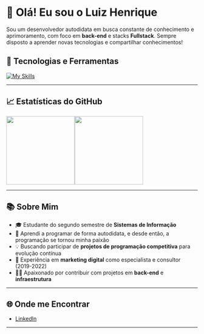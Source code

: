 # 👋 Olá! Eu sou o Luiz Henrique 
Sou um desenvolvedor autodidata em busca constante de conhecimento e aprimoramento, com foco em **back-end** e stacks **Fullstack**. Sempre disposto a aprender novas tecnologias e compartilhar conhecimentos!

## 🚀 Tecnologias e Ferramentas
[![My Skills](https://skillicons.dev/icons?i=java,spring,python,django,js,ts,mysql,mongodb,docker,c,cpp,html,css,tailwind,nextjs,nodejs,git)](https://skillicons.dev)

---

## 📈 Estatísticas do GitHub
<div style="display: flex; align-items: center;">
  <img height="180em" src="https://github-readme-stats.vercel.app/api?username=Luizhnrs&show_icons=true&theme=tokyonight&include_all_commits=true&count_private=true"/>
   <img height="180em" src="https://github-readme-stats.vercel.app/api/top-langs/?username=luizhnrs&layout=compact&langs_count=7&theme=tokyonight"/>
</div>

---

## 📚 Sobre Mim
- 🎓 Estudante do segundo semestre de **Sistemas de Informação**
- 🧠 Aprendi a programar de forma autodidata, e desde então, a programação se tornou minha paixão
- 💡 Buscando participar de **projetos de programação competitiva** para evolução contínua
- 💼 Experiência em **marketing digital** como especialista e consultor (2019-2022)
- 👨‍💻 Apaixonado por contribuir com projetos em **back-end** e **infraestrutura**

---

## 🌐 Onde me Encontrar
- [LinkedIn](https://www.linkedin.com/in/luizhenriquegsilva)

---

